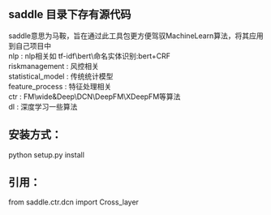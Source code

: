 ## saddle 目录下存有源代码
saddle意思为马鞍，旨在通过此工具包更方便驾驭MachineLearn算法，将其应用到自己项目中  
nlp					: 	nlp相关如 tf-idf\bert\命名实体识别:bert+CRF  
riskmanagement		:	风控相关  
statistical_model	:	传统统计模型  
feature_process		:	特征处理相关  
ctr					: 	FM\wide&Deep\DCN\DeepFM\XDeepFM等算法  
dl					:	深度学习一些算法  

## 安装方式：  
  python  setup.py  install  
## 引用： 
  from saddle.ctr.dcn import Cross_layer  
